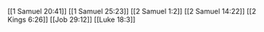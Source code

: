 [[1 Samuel 20:41]]
[[1 Samuel 25:23]]
[[2 Samuel 1:2]]
[[2 Samuel 14:22]]
[[2 Kings 6:26]]
[[Job 29:12]]
[[Luke 18:3]]
